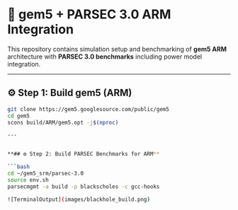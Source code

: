 # 🚀 gem5 + PARSEC 3.0 ARM Integration

This repository contains simulation setup and benchmarking of **gem5 ARM** architecture with **PARSEC 3.0 benchmarks** including power model integration.

---

## ⚙️  Step 1: Build gem5 (ARM)

```bash
git clone https://gem5.googlesource.com/public/gem5
cd gem5
scons build/ARM/gem5.opt -j$(nproc)

---


**## ⚙️ Step 2: Build PARSEC Benchmarks for ARM**

```bash
cd ~/gem5_srm/parsec-3.0
source env.sh
parsecmgmt -a build -p blackscholes -c gcc-hooks

![TerminalOutput](images/blackhole_build.png)








